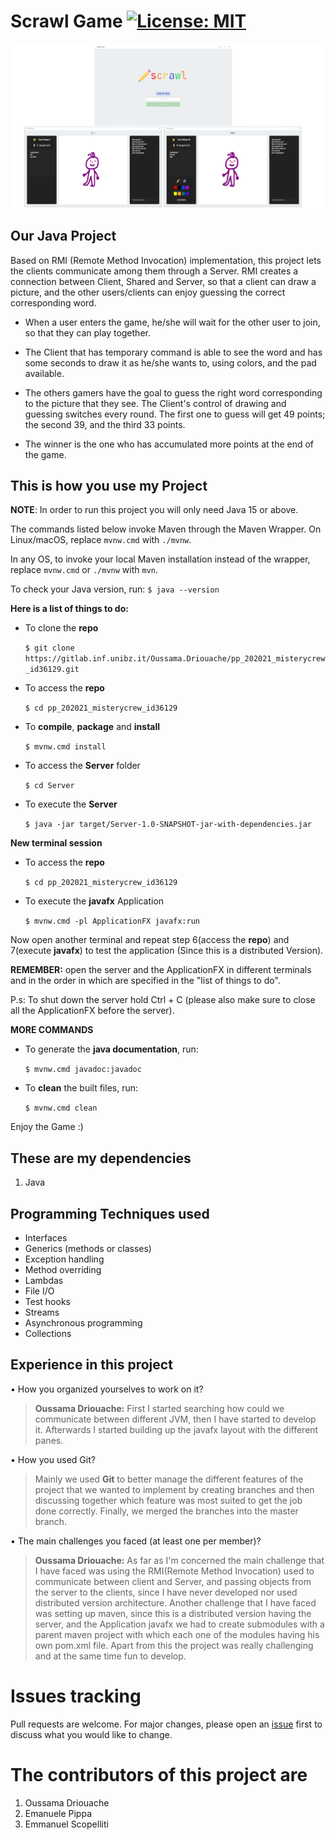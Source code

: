 # Scrawl Game [![License: MIT](https://img.shields.io/badge/License-MIT-yellow.svg)](https://opensource.org/licenses/MIT)


![Image of Scrawl game](images/Image-Games.png)


## Our Java Project

Based on RMI (Remote Method Invocation) implementation, this project lets the clients communicate among them through a Server.
RMI creates a connection between Client, Shared and Server, so that a client can draw a picture, and the other users/clients can enjoy guessing the correct corresponding word.

- When a user enters the game, he/she will wait for the other user to join, so that they can play together.

- The Client that has temporary command is able to see the word and has some seconds to draw it as he/she wants to, using colors, and the pad available.

- The others gamers have the goal to guess the right word corresponding to the picture that they see.
  The Client's control of drawing and guessing switches every round.
  The first one to guess will get 49 points; the second 39, and the third 33 points.

- The winner is the one who has accumulated more points at the end of the game.


## This is how you use my Project

**NOTE**: In order to run this project you will only need Java 15 or above.

The commands listed below invoke Maven through the Maven Wrapper. On Linux/macOS, replace
``mvnw.cmd`` with ``./mvnw``.

In any OS, to invoke your local Maven installation instead of the wrapper, replace
``mvnw.cmd`` or ``./mvnw`` with ``mvn``.

To check your Java version, run:
``
$ java --version
``

**Here is a list of things to do:**

  - To clone the **repo**

    ``
     $ git clone https://gitlab.inf.unibz.it/Oussama.Driouache/pp_202021_misterycrew_id36129.git
    ``
    

  - To access the **repo**

    ``
    $ cd pp_202021_misterycrew_id36129
    ``
    

  - To **compile**, **package** and **install**

    ``
    $ mvnw.cmd install
    ``
    

  - To access the **Server** folder

    ``
    $ cd Server
    ``
    

  - To execute the **Server**

    ``
    $ java -jar target/Server-1.0-SNAPSHOT-jar-with-dependencies.jar
    ``

**New terminal session**

  - To access the **repo**

    ``
    $ cd pp_202021_misterycrew_id36129
    ``
    

  - To execute the **javafx** Application  

    ``
    $ mvnw.cmd -pl ApplicationFX javafx:run
    ``
    
Now open another terminal and repeat step 6(access the **repo**) and 7(execute **javafx**) to test the application
(Since this is a distributed Version).

**REMEMBER:** open the server and the ApplicationFX in different terminals
and in the order in which are specified in the "list of things to do".

P.s: To shut down the server hold Ctrl + C (please also make sure to 
close all the ApplicationFX before the server).

**MORE COMMANDS**

- To generate the **java documentation**, run:

  ``
  $ mvnw.cmd javadoc:javadoc
  ``


- To **clean** the built files, run:

  ``
  $ mvnw.cmd clean
  ``

Enjoy the Game :)

## These are my dependencies

1. Java

## Programming Techniques used

- Interfaces
- Generics (methods or classes)
- Exception handling
- Method overriding
- Lambdas
- File I/O
- Test hooks
- Streams
- Asynchronous programming
- Collections

## Experience in this project

• How you organized yourselves to work on it?

> **Oussama Driouache:** 
  First I started searching how could we communicate between different JVM, then I have started to
  develop it. Afterwards I started building up the javafx layout with the different panes. 

• How you used Git?
  
> Mainly we used **Git** to better manage the different features of the project that we wanted to 
  implement by creating branches and then discussing together which feature was most suited to get the job done correctly. Finally, we merged the branches into the master branch. 

• The main challenges you faced (at least one per member)?

> **Oussama Driouache:**
  As far as I'm concerned the main challenge that I have 
  faced was using the RMI(Remote Method Invocation) used to communicate between
  client and Server, and passing objects from the server to the clients, since I have never developed nor used distributed version 
  architecture. Another challenge that I have faced was setting up maven,
  since this is a distributed version having the server, and the Application javafx we had to create
  submodules with a parent maven project with which each one of the modules having his own pom.xml file. Apart from this the project was really challenging and at the same time fun to develop.

# Issues tracking 

Pull requests are welcome. For major changes, please open an [issue](https://gitlab.inf.unibz.it/Oussama.Driouache/pp_202021_misterycrew_id36129/-/issues) first to discuss what you would like to change.

# The contributors of this project are

1. Oussama Driouache
2. Emanuele Pippa
3. Emmanuel Scopelliti
